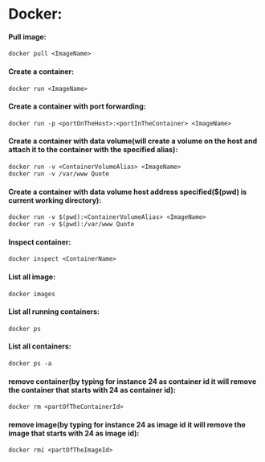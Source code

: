 # Docker:

#### Pull image:
```
docker pull <ImageName>
```


#### Create a container:
```
docker run <ImageName>
```


#### Create a container with port forwarding:
```
docker run -p <portOnTheHost>:<portInTheContainer> <ImageName>
```


#### Create a container with data volume(will create a volume on the host and attach it to the container with the specified alias):
```
docker run -v <ContainerVolumeAlias> <ImageName>
docker run -v /var/www Quote
```


#### Create a container with data volume host address specified($(pwd) is current working directory):
```
docker run -v $(pwd):<ContainerVolumeAlias> <ImageName>
docker run -v $(pwd):/var/www Quote
```


#### Inspect container:
```
docker inspect <ContainerName>
```


#### List all image:
```
docker images
```


#### List all running containers:
```
docker ps
```


#### List all containers:
```
docker ps -a
```


#### remove container(by typing for instance 24 as container id it will remove the container that starts with 24 as container id):
```
docker rm <partOfTheContainerId>
```


#### remove image(by typing for instance 24 as image id it will remove the image that starts with 24 as image id):
```
docker rmi <partOfTheImageId>
```
